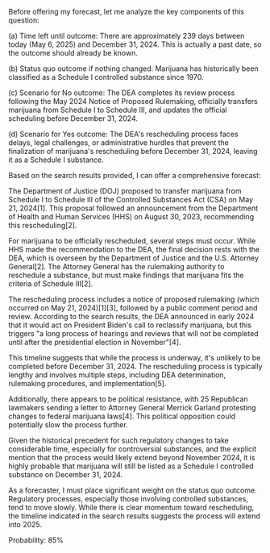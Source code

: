 Before offering my forecast, let me analyze the key components of this question:

(a) Time left until outcome: There are approximately 239 days between today (May 6, 2025) and December 31, 2024. This is actually a past date, so the outcome should already be known.

(b) Status quo outcome if nothing changed: Marijuana has historically been classified as a Schedule I controlled substance since 1970.

(c) Scenario for No outcome: The DEA completes its review process following the May 2024 Notice of Proposed Rulemaking, officially transfers marijuana from Schedule I to Schedule III, and updates the official scheduling before December 31, 2024.

(d) Scenario for Yes outcome: The DEA's rescheduling process faces delays, legal challenges, or administrative hurdles that prevent the finalization of marijuana's rescheduling before December 31, 2024, leaving it as a Schedule I substance.

Based on the search results provided, I can offer a comprehensive forecast:

The Department of Justice (DOJ) proposed to transfer marijuana from Schedule I to Schedule III of the Controlled Substances Act (CSA) on May 21, 2024[1]. This proposal followed an announcement from the Department of Health and Human Services (HHS) on August 30, 2023, recommending this rescheduling[2].

For marijuana to be officially rescheduled, several steps must occur. While HHS made the recommendation to the DEA, the final decision rests with the DEA, which is overseen by the Department of Justice and the U.S. Attorney General[2]. The Attorney General has the rulemaking authority to reschedule a substance, but must make findings that marijuana fits the criteria of Schedule III[2].

The rescheduling process includes a notice of proposed rulemaking (which occurred on May 21, 2024)[1][3], followed by a public comment period and review. According to the search results, the DEA announced in early 2024 that it would act on President Biden's call to reclassify marijuana, but this triggers "a long process of hearings and reviews that will not be completed until after the presidential election in November"[4].

This timeline suggests that while the process is underway, it's unlikely to be completed before December 31, 2024. The rescheduling process is typically lengthy and involves multiple steps, including DEA determination, rulemaking procedures, and implementation[5].

Additionally, there appears to be political resistance, with 25 Republican lawmakers sending a letter to Attorney General Merrick Garland protesting changes to federal marijuana laws[4]. This political opposition could potentially slow the process further.

Given the historical precedent for such regulatory changes to take considerable time, especially for controversial substances, and the explicit mention that the process would likely extend beyond November 2024, it is highly probable that marijuana will still be listed as a Schedule I controlled substance on December 31, 2024.

As a forecaster, I must place significant weight on the status quo outcome. Regulatory processes, especially those involving controlled substances, tend to move slowly. While there is clear momentum toward rescheduling, the timeline indicated in the search results suggests the process will extend into 2025.

Probability: 85%